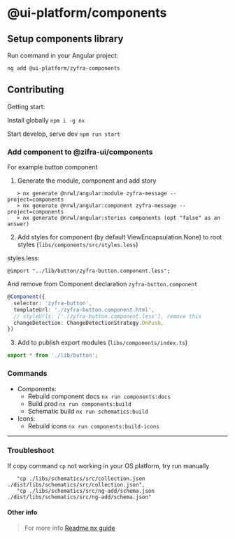 # @ui-platform/components

## Setup components library

Run command in your Angular project:

```
ng add @ui-platform/zyfra-components
```

## Contributing

Getting start:

Install globally `npm i -g nx`

Start develop, serve dev `npm run start`

### Add component to @zifra-ui/components

For example button component

1. Generate the module, component and add story

```
   > nx generate @nrwl/angular:module zyfra-message --project=components
   > nx generate @nrwl/angular:component zyfra-message --project=components
   > nx generate @nrwl/angular:stories components (opt "false" as an answer)
```
2. Add styles for component (by default ViewEncapsulation.None) to root styles (`libs/components/src/styles.less`)

styles.less:
```less
@import "../lib/button/zyfra-button.component.less";

```

And remove from Component declaration `zyfra-button.component`

```ts
@Component({
  selector: 'zyfra-button',
  templateUrl: './zyfra-button.component.html',
  // styleUrls: ['./zyfra-button.component.less'], remove this
  changeDetection: ChangeDetectionStrategy.OnPush,
})
```

3. Add to publish export modules (`libs/components/index.ts`)

```ts
export * from './lib/button';


```

### Commands

- Components: 
  - Rebuild component docs `nx run components:docs`
  - Build prod `nx run components:build`
  - Schematic build `nx run schematics:build`
- Icons:
  - Rebuild icons `nx run components:build-icons`


---------


### Troubleshoot

If copy command `cp` not working in your OS platform, try run manually 

```
   "cp ./libs/schematics/src/collection.json ./dist/libs/schematics/src/collection.json",
   "cp ./libs/schematics/src/ng-add/schema.json ./dist/libs/schematics/src/ng-add/schema.json"
```


#### Other info

> For more info [Readme nx guide](README_NX.md)
